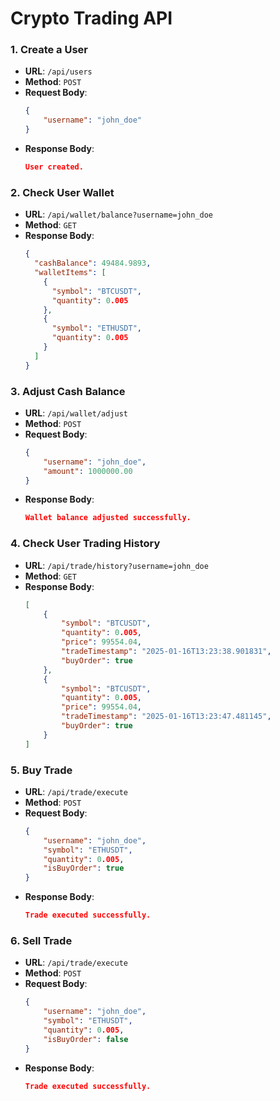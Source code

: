 # Crypto Trading API

### 1. Create a User

- **URL**: `/api/users`
- **Method**: `POST`
- **Request Body**:
    ```json
    {
        "username": "john_doe"
    }
- **Response Body**:
    ```json
    User created.

### 2. Check User Wallet

- **URL**: `/api/wallet/balance?username=john_doe`
- **Method**: `GET`
- **Response Body**:
    ```json
    {
      "cashBalance": 49484.9893,
      "walletItems": [
        {
          "symbol": "BTCUSDT",
          "quantity": 0.005
        },
        {
          "symbol": "ETHUSDT",
          "quantity": 0.005
        }
      ]
    }

### 3. Adjust Cash Balance

- **URL**: `/api/wallet/adjust`
- **Method**: `POST`
- **Request Body**:
    ```json
    {
        "username": "john_doe",
        "amount": 1000000.00
    }
- **Response Body**:
    ```json
    Wallet balance adjusted successfully.

### 4. Check User Trading History

- **URL**: `/api/trade/history?username=john_doe`
- **Method**: `GET`
- **Response Body**:
    ```json
    [
        {
            "symbol": "BTCUSDT",
            "quantity": 0.005,
            "price": 99554.04,
            "tradeTimestamp": "2025-01-16T13:23:38.901831",
            "buyOrder": true
        },
        {
            "symbol": "BTCUSDT",
            "quantity": 0.005,
            "price": 99554.04,
            "tradeTimestamp": "2025-01-16T13:23:47.481145",
            "buyOrder": true
        }
    ]

### 5. Buy Trade

- **URL**: `/api/trade/execute`
- **Method**: `POST`
- **Request Body**:
    ```json
    {
        "username": "john_doe",
        "symbol": "ETHUSDT",
        "quantity": 0.005,
        "isBuyOrder": true
    }
- **Response Body**:
    ```json
    Trade executed successfully.

### 6. Sell Trade

- **URL**: `/api/trade/execute`
- **Method**: `POST`
- **Request Body**:
    ```json
    {
        "username": "john_doe",
        "symbol": "ETHUSDT",
        "quantity": 0.005,
        "isBuyOrder": false
    }
- **Response Body**:
    ```json
    Trade executed successfully.